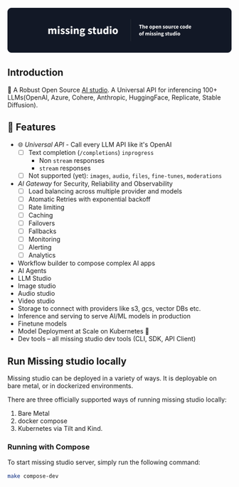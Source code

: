 ![Missing studio](/docs/assets/github.png)

## Introduction
🌈 A Robust Open Source [AI studio](https://www.missing.studio). A Universal API for inferencing 100+ LLMs(OpenAI, Azure, Cohere, Anthropic, HuggingFace, Replicate, Stable Diffusion).

## 🚀 Features
- 🌐 *Universal API* - Call every LLM API like it's OpenAI
  - [ ] Text completion (`/completions`) `inprogress`
    - Non `stream` responses
    - `stream` responses
  - [ ] Not supported (yet): `images`, `audio`, `files`, `fine-tunes`, `moderations`
- *AI Gateway* for Security, Reliability and Observability
  - [ ] Load balancing across multiple provider and models   
  - [ ] Atomatic Retries with exponential backoff
  - [ ] Rate limiting
  - [ ] Caching
  - [ ] Failovers
  - [ ] Fallbacks
  - [ ] Monitoring
  - [ ] Alerting
  - [ ] Analytics
- Workflow builder to compose complex AI apps
- AI Agents
- LLM Studio
- Image studio
- Audio studio
- Video studio
- Storage to connect with providers like s3, gcs, vector DBs etc.
- Inference and serving to serve AI/ML models in production
- Finetune models
- Model Deployment at Scale on Kubernetes 🦄️
- Dev tools – all missing studio dev tools (CLI, SDK, API Client)

## Run Missing studio locally
Missing studio can be deployed in a variety of ways. It is deployable on bare metal, or in dockerized environments.

There are three officially supported ways of running missing studio locally:
1. Bare Metal
2. docker compose
3. Kubernetes via Tilt and Kind.


### Running with Compose
To start missing studio server, simply run the following command:
```sh
make compose-dev
```
